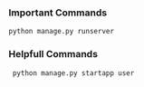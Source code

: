 ### Important Commands

```
python manage.py runserver
```

### Helpfull Commands
```
 python manage.py startapp user
```
